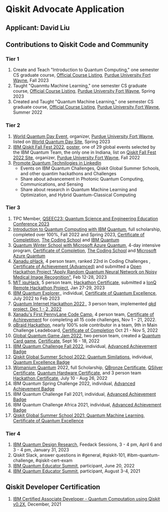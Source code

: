 # Qiskit Advocate Application
## Applicant: David Liu
## Contributions to Qiskit Code and Community
### Tier 1
1. Create and Teach "Introduction to Quantum Computing," one semester CS graduate course, [Official Course Listing](https://github.com/davidlearn/qiskitAdvocateApplication/blob/main/CS59000QCFA23.pdf), [Purdue University Fort Wayne](https://www.pfw.edu/), Fall 2023
2. Taught "Quanmtu Machine Learning," one semester CS graduate course, [Official Course Listing](https://github.com/davidlearn/qiskitAdvocateApplication/blob/main/CS59000QMLSP23.pdf), [Purdue University Fort Wayne](https://www.pfw.edu/), Spring 2023
3. Created and Taught "Quantum Machine Learning," one semester CS graduate course, [Official Course Listing](https://github.com/davidlearn/qiskitAdvocateApplication/blob/main/CS59000QMLSU22.pdf), [Purdue University Fort Wayne](https://www.pfw.edu/), Summer 2022

### Tier 2
1. [World Quantum Day Event](https://github.com/davidlearn/qiskitAdvocateApplication/blob/main/Q-day2Small.jpg), organizer, [Purdue University Fort Wayne](https://www.pfw.edu/), listed on [World Quantum Day Site](https://worldquantumday.org/events/intro-to-quantum-computing-its-applications/), Spring 2023
2. [IBM Qiskit Fall Fest 2022](https://github.com/purduequaic/qiskit-fall-fest-22/blob/main/README.md), [poster](https://github.com/davidlearn/qiskitAdvocateApplication/blob/main/QiskitFest22.jpg), one of 29 global events selected by the IBM Quantum Team, the only one in Indiana, list on [Qiskit Fall Fest 2022 Site](https://qiskit.org/events/fall-fest/), organizer, [Purdue University Fort Wayne](https://www.pfw.edu/), Fall 2022
3. [Promote Quantum Technilogies in LinkedIn](https://www.linkedin.com/in/davidqliu/)
   - Events on IBM Quantum Challenges, Qiskit Global Summer Schools, and other quantim hackathons and Challenges
   - Share about advancement in Photonic Quantum Computing, Communications, and Sensing
   - Share about research in Quantum Machine Learning and Optimization, and Hybrid Quantum-Classical Computing

### Tier 3
1. TPC Member, [QSEEC23: Quantum Science and Engineering Education Conference 2023](https://ed.quantum.ieee.org/qseec-23/)
2. [Introduction to Quantum Computing with IBM Quantum](https://www.qubitbyqubit.org/course-info),  full scholarship, completed over 100%, Fall 2022 and Spring 2023, [Certificate of Completition](https://verified.sertifier.com/en/verify/56245325107158), [The Coding School](https://the-cs.org/) and [IBM Quantum](https://www.ibm.com/quantum) 
3. [Quantum Winter School with Microsoft Azure Quantum](https://www.qubitbyqubit.org/winter-school), 4-day intensive program, [Certificate of Completion](https://github.com/davidlearn/qiskitAdvocateApplication/blob/main/MicrosoftWinterSchool.png), [The Coding School](https://the-cs.org/) and [Microsoft Azure Quantum](https://azure.microsoft.com/en-us/products/quantum/) 
4. [Xanadu qHack](https://github.com/XanaduAI/QHack2023), 4 person team, ranked 22rd in Coding Challenges , [Certificate of Achievement (Advamced)](https://mcusercontent.com/725f07a1d1a4337416c3129fd/images/8eda94fe-827b-156f-5d88-902b47a17ba7.png) and submitted a [Open Hackathon Project "Apply Random Quantum Neural Network on Noisy Medical Image Recognition"](https://github.com/XanaduAI/QHack2023/issues/87), Feb 12-28, 2023
5. [MIT iquHack](https://www.iquise.mit.edu/iQuHACK/2023-01-27), 5 person team, [Hackathon Certificate](https://github.com/davidlearn/qiskitAdvocateApplication/blob/main/cert-DavidLiu.pdf), submitted a [IonQ Remote Hackathon Project](https://github.com/iQuHACK/2023_IonQ_Remote/pull/16), Jan 27-29, 2023
6. [IBM Quantum Explorer,](http://qisk.it/quantum-explorers), individual, [Certificate of Quantum Excellence](https://github.com/davidlearn/qiskitAdvocateApplication/blob/main/QuamtumExplorerExcellence%20Certificate.pdf), July 2022 to Feb 2023
7. [Quantum Internet Hackathon 2022,](https://quantum-internet.team/event/qia-hackathon-2022/), 3 person team, implemented [ qkd project, Dec 1 - 2, 2022](https://github.com/GSiddiMoreau/QIH22-QKD)
8. [Xanadu's First PennyLane Code Camp](https://codecamp.xanadu.ai/), 4 person team, [Certificate of Achirevement](https://verified.sertifier.com/en/verify/96456667287733) for completing all 15 code challenges, Nov 1 - 21, 2022.
9. [qBraid Hackathon](https://qbraid.com/haqs/), nearly 100% sole contributor in a team, 9th in Main Challenge Leadeboard, [Certificate of Completion](https://github.com/davidlearn/qiskitAdvocateApplication/blob/main/HAQS_%20David%20Liu_CERTIFICATE.pdf) Oct 21 - Nov 5, 2022
10. [Global Quantum Game Jam 2022](https://www.igda.fi/new-events/2022/igda-future-amp-global-quantum-game-jam-2022), two person team, created a [Quantum Card game](https://yashaswini-hm.itch.io/q-uno), [Certificate](https://github.com/davidlearn/qiskitAdvocateApplication/blob/main/QuantumGameJamDavid_Liu.pdf), Sept 16 - 18, 2022
11. [IBM Quantum Challenge Fall 2022](https://research.ibm.com/blog/quantum-challenge-fall-2022-results), individual, [Advanced Achievement Badge](https://www.credly.com/badges/e7dd63d3-d03c-4ada-b1a2-4323e18a8045/public_url)
12. [Qiskit Global Summer School 2022: Quantum Similations](https://qiskit.org/events/summer-school/), individual, [Quantum Excellence Badge](https://www.credly.com/badges/2fbeb6f0-b03b-474b-87da-6fe1cf88f189/public_url)
13. [Womanium Quantum](https://www.womanium.org/Quantum/Program) 2022, full Scholarship, [QBronze Certificate](https://github.com/davidlearn/qiskitAdvocateApplication/blob/main/QBronze96-226.pdf), [QSilver Certificate](https://github.com/davidlearn/qiskitAdvocateApplication/blob/main/QSilver14-128.pdf), [Quantum Hardware Certificate](https://github.com/davidlearn/qiskitAdvocateApplication/blob/main/Qhardware.png), and 3 person team [Hackathon Certificate](https://github.com/davidlearn/qiskitAdvocateApplication/blob/main/WomaniumHackthon.jpg), July 10 - Aug 26, 2022
14. IBM Quantum Spring Challenge 2022, individual, [Advanced Achievement Badge](https://www.credly.com/badges/e04729da-58ea-40d8-855c-c891a91c3b3d/public_url)
15. IBM Quantum Challenge Fall 2021, individual, [Advanced Achievement Badge](https://www.credly.com/badges/d05e014c-0acd-4d89-9959-f4f68122983c/public_url)
16. IBM Quantum Challenge Africa 2021, individual, [Advanced Achievement Badge](https://www.credly.com/badges/580f265c-9a9d-4f2a-9795-5ad14e451b80/public_url)
17. [Qiskit Global Summer School 2021: Quantum Machine Learning](https://qiskit.org/learn/summer-school/quantum-computing-and-quantum-learning-2021/), [Certificate of Quantum Excellence](https://github.com/davidlearn/qiskitAdvocateApplication/blob/main/QiskitGlobalSummerSchool_CertificateofQuantumExcellence.pdf)
#### 
### Tier 4
1. [IBM Quantum Design Research](https://www.ibm.com/quantum/feedback-program), Feedack Sessions, 3 - 4 pm, April 6 and 3 - 4 pm, January 31, 2023
2. Qiskit Slack, answer questions in #general, #qiskit-101, #ibm-quantum-challenge, #qiskit-cert-exam
3. [IBM Quantum Educator Summit](https://ibmquantumeducator.bemyapp.com/), participant, June 20, 2022
4. [IBM Quantum Educator Summit](https://ibmquantumeducator.bemyapp.com/), participant, August 3-4, 2021
## Qiskit Developer Certification
1. [IBM Certified Associate Developer - Quantum Computation using Qiskit v0.2X](https://www.credly.com/badges/86317861-13ad-4cd1-8b01-6217e9ca4398/public_url), December, 2021
## 
